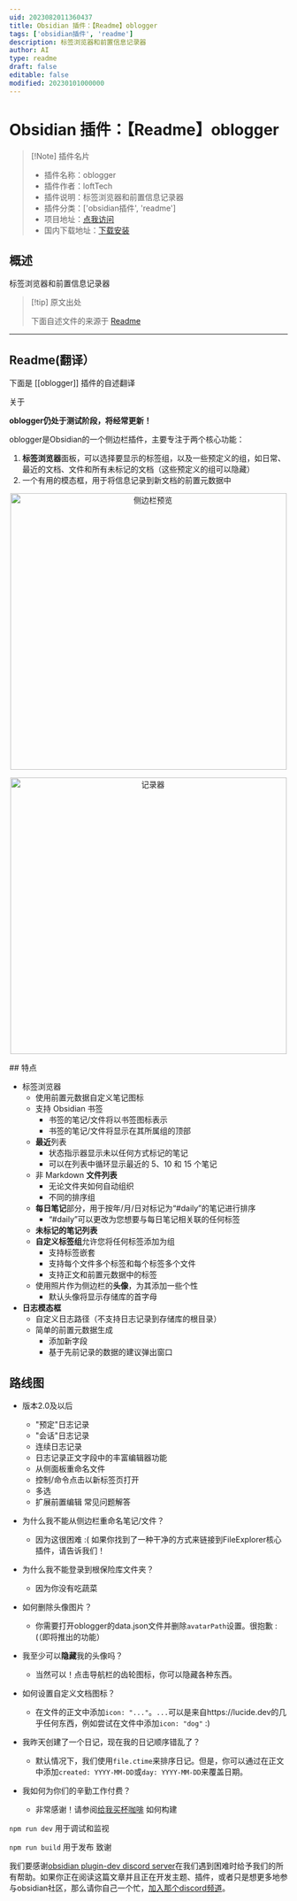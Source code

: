 ```yaml
---
uid: 2023082011360437
title: Obsidian 插件：【Readme】oblogger
tags: ['obsidian插件', 'readme']
description: 标签浏览器和前置信息记录器
author: AI
type: readme
draft: false
editable: false
modified: 20230101000000
---
```


# Obsidian 插件：【Readme】oblogger

> [!Note] 插件名片
> - 插件名称：oblogger
> - 插件作者：loftTech
> - 插件说明：标签浏览器和前置信息记录器
> - 插件分类：['obsidian插件', 'readme']
> - 项目地址：[点我访问](https://github.com/lofttech/obsidian-oblogger)
> - 国内下载地址：[下载安装](https://pkmer.cn/products/plugin/pluginMarket/?oblogger)

## 概述

标签浏览器和前置信息记录器



> [!tip] 原文出处
> 
>下面自述文件的来源于 [Readme](https://ghproxy.net/https://raw.githubusercontent.com/loftTech/obsidian-oblogger/main/README.md)
> 

---

## Readme(翻译）

下面是 [[oblogger]] 插件的自述翻译


关于

**oblogger仍处于测试阶段，将经常更新！**

oblogger是Obsidian的一个侧边栏插件，主要专注于两个核心功能：
1. **标签浏览器**面板，可以选择要显示的标签组，以及一些预定义的组，如日常、最近的文档、文件和所有未标记的文档（这些预定义的组可以隐藏）
2. 一个有用的模态框，用于将信息记录到新文档的前置元数据中

<p align="center">
    <img width="500" alt="侧边栏预览" src="https://github.com/loftTech/obsidian-oblogger/assets/69363905/2b62b8cf-3579-498a-b3ef-19938c6eb362">
</p>
<p align="center">
    <img width="500" alt="记录器" src="https://github.com/loftTech/obsidian-oblogger/assets/69363905/f4562622-e843-44b9-a2f9-c65356e11379">
</p>
## 特点

- 标签浏览器
  - 使用前置元数据自定义笔记图标
  - 支持 Obsidian 书签
    - 书签的笔记/文件将以书签图标表示
    - 书签的笔记/文件将显示在其所属组的顶部
  - **最近**列表
    - 状态指示器显示未以任何方式标记的笔记
    - 可以在列表中循环显示最近的 5、10 和 15 个笔记
  - 非 Markdown **文件列表**
    - 无论文件夹如何自动组织
    - 不同的排序组
  - **每日笔记**部分，用于按年/月/日对标记为“#daily”的笔记进行排序
    - “#daily”可以更改为您想要与每日笔记相关联的任何标签
  - **未标记的笔记列表**
  - **自定义标签组**允许您将任何标签添加为组
    - 支持标签嵌套
    - 支持每个文件多个标签和每个标签多个文件
    - 支持正文和前置元数据中的标签
  - 使用照片作为侧边栏的**头像**，为其添加一些个性
    - 默认头像将显示存储库的首字母
- **日志模态框**
  - 自定义日志路径（不支持日志记录到存储库的根目录）
  - 简单的前置元数据生成
    - 添加新字段
    - 基于先前记录的数据的建议弹出窗口
## 路线图

- 版本2.0及以后
  - "预定"日志记录
  - "会话"日志记录
  - 连续日志记录
  - 日志记录正文字段中的丰富编辑器功能
  - 从侧面板重命名文件
  - 控制/命令点击以新标签页打开
  - 多选
  - 扩展前置编辑
常见问题解答

- 为什么我不能从侧边栏重命名笔记/文件？
  - 因为这很困难 :( 如果你找到了一种干净的方式来链接到FileExplorer核心插件，请告诉我们！
- 为什么我不能登录到根保险库文件夹？
  - 因为你没有吃蔬菜
- 如何删除头像图片？
  - 你需要打开oblogger的data.json文件并删除`avatarPath`设置。很抱歉 :(（即将推出的功能）
- 我至少可以**隐藏**我的头像吗？
  - 当然可以！点击导航栏的齿轮图标，你可以隐藏各种东西。
- 如何设置自定义文档图标？
  - 在文件的正文中添加`icon: "..."`。`...`可以是来自https://lucide.dev的几乎任何东西，例如尝试在文件中添加`icon: "dog"` :)
- 我昨天创建了一个日记，现在我的日记顺序错乱了？
  - 默认情况下，我们使用`file.ctime`来排序日记。但是，你可以通过在正文中添加`created: YYYY-MM-DD`或`day: YYYY-MM-DD`来覆盖日期。
- 我如何为你们的辛勤工作付费？
  - 非常感谢！请参阅[给我买杯咖啡](#buy-me-a-coffee)
如何构建

`npm run dev` 用于调试和监视

`npm run build` 用于发布
致谢

我们要感谢[obsidian plugin-dev discord server](https://discordapp.com/channels/686053708261228577/840286264964022302)在我们遇到困难时给予我们的所有帮助。如果你正在阅读这篇文章并且正在开发主题、插件，或者只是想更多地参与obsidian社区，那么请你自己一个忙，[加入那个discord频道](https://discord.gg/obsidianmd)。




